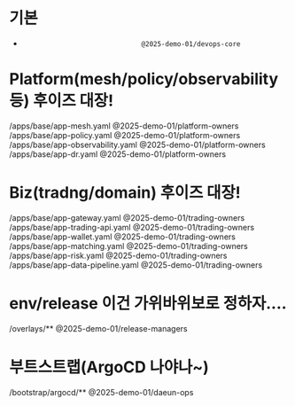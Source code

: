 # 기본 
*                                   @2025-demo-01/devops-core

# Platform(mesh/policy/observability 등) 후이즈 대장!
/apps/base/app-mesh.yaml            @2025-demo-01/platform-owners
/apps/base/app-policy.yaml          @2025-demo-01/platform-owners
/apps/base/app-observability.yaml   @2025-demo-01/platform-owners
/apps/base/app-dr.yaml              @2025-demo-01/platform-owners

# Biz(tradng/domain) 후이즈 대장!
/apps/base/app-gateway.yaml         @2025-demo-01/trading-owners
/apps/base/app-trading-api.yaml     @2025-demo-01/trading-owners
/apps/base/app-wallet.yaml          @2025-demo-01/trading-owners
/apps/base/app-matching.yaml        @2025-demo-01/trading-owners
/apps/base/app-risk.yaml            @2025-demo-01/trading-owners
/apps/base/app-data-pipeline.yaml   @2025-demo-01/trading-owners

# env/release 이건 가위바위보로 정하자....
/overlays/**                        @2025-demo-01/release-managers

# 부트스트랩(ArgoCD 나야나~)
/bootstrap/argocd/**                @2025-demo-01/daeun-ops
